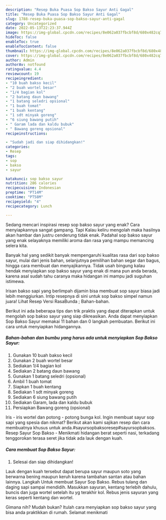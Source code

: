 ```yaml
---
description: "Resep Buka Puasa Sop Bakso Sayur Anti Gagal"
title: "Resep Buka Puasa Sop Bakso Sayur Anti Gagal"
slug: 1788-resep-buka-puasa-sop-bakso-sayur-anti-gagal
category: Uncategorized
date: 2022-05-13T22:23:37.944Z
image: https://img-global.cpcdn.com/recipes/8e062a037fbcbf8d/680x482cq70/sop-bakso-sayur-foto-resep-utama.jpg
hideToc: false
enableToc: true
enableTocContent: false
thumbnail: https://img-global.cpcdn.com/recipes/8e062a037fbcbf8d/680x482cq70/sop-bakso-sayur-foto-resep-utama.jpg
cover: https://img-global.cpcdn.com/recipes/8e062a037fbcbf8d/680x482cq70/sop-bakso-sayur-foto-resep-utama.jpg
author: Admin
authorAv: notfound
ratingvalue: 4.4
reviewcount: 19
recipeingredient:
- "10 buah bakso kecil"
- "2 buah wortel besar"
- "1/4 bagian kol"
- "2 batang daun bawang"
- "1 batang seledri opsional"
- "1 buah tomat"
- "1 buah kentang"
- "1 sdt minyak goreng"
- "6 siung bawang putih"
- " Garam lada dan kaldu bubuk"
- " Bawang goreng opsional"
recipeinstructions:

- "Sudah jadi dan siap dihidangkan!"
categories:
- Resep
tags:
- sop
- bakso
- sayur

katakunci: sop bakso sayur 
nutrition: 286 calories
recipecuisine: Indonesian
preptime: "PT14M"
cooktime: "PT58M"
recipeyield: "4"
recipecategory: Lunch

---
```



Sedang mencari inspirasi resep sop bakso sayur yang enak? Cara menyiapkannya sangat gampang. Tapi Kalau keliru mengolah maka hasilnya akan hambar dan justru cenderung tidak enak. Padahal sop bakso sayur yang enak selayaknya memiliki aroma dan rasa yang mampu memancing selera kita.


Banyak hal yang sedikit banyak mempengaruhi kualitas rasa dari sop bakso sayur, mulai dari jenis bahan, selanjutnya pemilihan bahan segar dan bagus, hingga cara membuat dan menyajikannya. Tidak usah bingung kalau hendak menyiapkan sop bakso sayur yang enak di mana pun anda berada, karena asal sudah tahu caranya maka hidangan ini mampu jadi suguhan istimewa.

Irisan bakso sapi yang berlimpah dijamin bisa membuat sop sayur biasa jadi lebih menggiurkan. Intip resepnya di sini untuk sop bakso simpel namun juara! Lihat Resep Versi RasaBunda ; Bahan-bahan.


Berikut ini ada beberapa tips dan trik praktis yang dapat diterapkan untuk mengolah sop bakso sayur yang siap dikreasikan. Anda dapat menyiapkan Sop Bakso Sayur memakai 11 bahan dan 0 langkah pembuatan. Berikut ini cara untuk menyiapkan hidangannya.

<!--inarticleads1-->

##### Bahan-bahan dan bumbu yang harus ada untuk menyiapkan Sop Bakso Sayur:

1. Gunakan 10 buah bakso kecil
1. Gunakan 2 buah wortel besar
1. Sediakan 1/4 bagian kol
1. Sediakan 2 batang daun bawang
1. Gunakan 1 batang seledri (opsional)
1. Ambil 1 buah tomat
1. Siapkan 1 buah kentang
1. Sediakan 1 sdt minyak goreng
1. Sediakan 6 siung bawang putih
1. Sediakan  Garam, lada dan kaldu bubuk
1. Persiapkan  Bawang goreng (opsional)


Iris - iris wortel dan potong - potong bunga kol. Ingin membuat sayur sop sapi yang spesia dan nikmat? Berikut akan kami sajikan resep dan cara membuatnya khusus untuk anda.#sayursopbaksoresep#sayursopbaksos. Resep Sayur Sop Bakso - Menikmati hidangan berat seperti nasi, terkadang tenggorokan terasa seret jika tidak ada lauk dengan kuah. 

<!--inarticleads2-->

##### Cara membuat Sop Bakso Sayur:


1. Selesai dan siap dihidangkan!

Lauk dengan kuah tersebut dapat berupa sayur maupun soto yang berwarna bening maupun keruh karena tambahan santan atau bahan lainnya. Langkah Untuk membuat Sayur Sop Bakso. Rebus tulang dan daging sapi sampai mendidih. Masukkan sayuran, kentang terlebih dahulu, buncis dan juga wortel setelah itu yg terakhir kol. Rebus jenis sayuran yang keras seperti kentang dan wortel. 

Gimana nih? Mudah bukan? Itulah cara menyiapkan sop bakso sayur yang bisa anda praktikkan di rumah. Selamat menikmati
